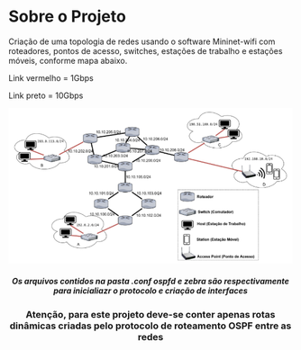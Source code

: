 # Sobre o Projeto

Criação de uma topologia de redes usando o software Mininet-wifi com roteadores, pontos de acesso, switches, estações de trabalho e estações móveis, conforme mapa abaixo.

Link vermelho = 1Gbps

Link preto = 10Gbps

<div align="center">

![alt text](https://github.com/jhonatanbitencourt/labRedes/blob/main/Topologia%20com%20Roteamento/Topologia.png)
  
</div>

<h5 align="center">
    Os arquivos contidos na pasta .conf ospfd e zebra são respectivamente para inicialiazr o protocolo e criação de interfaces
  </h5>

<h3 align="center">
    Atenção, para este projeto deve-se conter apenas rotas dinâmicas criadas pelo protocolo de roteamento OSPF entre as redes
</h3>
